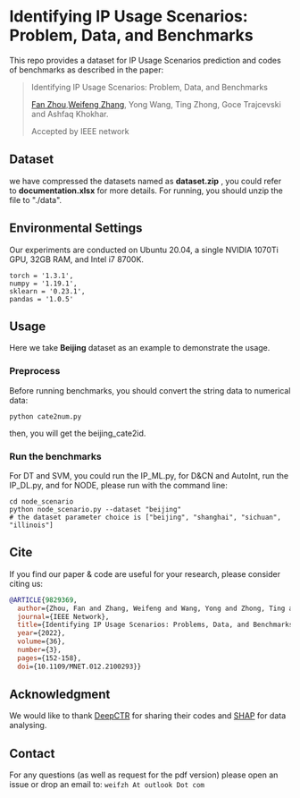 # Identifying IP Usage Scenarios: Problem, Data, and Benchmarks


This repo provides a dataset for IP Usage Scenarios prediction and codes of benchmarks as described in the paper:

> Identifying IP Usage Scenarios: Problem, Data, and Benchmarks
>
> [Fan Zhou](https://dblp.org/pid/63/3122-2.html),[Weifeng Zhang](https://orcid.org/0000-0002-3109-0956), Yong Wang, Ting Zhong, Goce Trajcevski and Ashfaq Khokhar.
>
> Accepted by IEEE network


## Dataset

we have compressed the datasets named as **dataset.zip** , you could refer to **documentation.xlsx** for more details. For running, you should unzip the file to "./data".


## Environmental Settings

Our experiments are conducted on Ubuntu 20.04, a single NVIDIA 1070Ti GPU, 32GB RAM, and Intel i7 8700K. 

```
torch = '1.3.1',
numpy = '1.19.1',
sklearn = '0.23.1',
pandas = '1.0.5'
```


## Usage

Here we take **Beijing** dataset as an example to demonstrate the usage.

### Preprocess

Before running benchmarks, you should convert the string data to numerical data:
```shell
python cate2num.py
```
then, you will get the beijing_cate2id.
### Run the benchmarks

For DT and SVM, you could run the IP_ML.py,
for D&CN and AutoInt, run the IP_DL.py,
and for NODE, please run with the command line:

```shell
cd node_scenario
python node_scenario.py --dataset "beijing"
# the dataset parameter choice is ["beijing", "shanghai", "sichuan", "illinois"]
```



## Cite

If you find our paper & code are useful for your research, please consider citing us:

```bibtex
@ARTICLE{9829369,
  author={Zhou, Fan and Zhang, Weifeng and Wang, Yong and Zhong, Ting and Trajcevski, Goce and Khokhar, Ashfaq},
  journal={IEEE Network}, 
  title={Identifying IP Usage Scenarios: Problems, Data, and Benchmarks}, 
  year={2022},
  volume={36},
  number={3},
  pages={152-158},
  doi={10.1109/MNET.012.2100293}}
```


## Acknowledgment

We would like to thank [DeepCTR](https://github.com/shenweichen/DeepCTR-Torch) for sharing their codes and [SHAP](https://github.com/slundberg/shap) for data analysing. 

## Contact

For any questions (as well as request for the pdf version) please open an issue or drop an email to: `weifzh At outlook Dot com`
